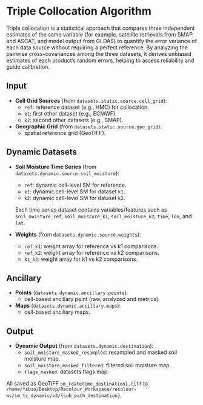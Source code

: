 # Triple Collocation Algorithm

Triple collocation is a statistical approach that compares three independent estimates of the same variable (for example, satellite retrievals from SMAP and ASCAT, and model output from GLDAS) to quantify the error variance of each data source without requiring a perfect reference. By analyzing the pairwise cross-covariances among the three datasets, it derives unbiased estimates of each product’s random errors, helping to assess reliability and guide calibration.

## Input

- **Cell Grid Sources** (from `datasets.static.source.cell_grid`):
  - `ref`: reference dataset (e.g., HMC) for collocation.
  - `k1`: first other dataset (e.g., ECMWF).
  - `k2`: second other datasets (e.g., SMAP).
- **Geographic Grid** (from `datasets.static.source.geo_grid`):
  - spatial reference grid (GeoTIFF).

## Dynamic Datasets

- **Soil Moisture Time Series** (from `datasets.dynamic.source.soil_moisture`):
  - `ref`: dynamic cell-level SM for reference.
  - `k1`: dynamic cell-level SM for dataset `k1`.
  - `k2`: dynamic cell-level SM for dataset `k2`.
  
  Each time series dataset contains variables/features such as `soil_moisture_ref`, `soil_moisture_k1`, `soil_moisture_k2`, `time`, `lon`, and `lat`.

- **Weights** (from `datasets.dynamic.source.weights`):
  - `ref_k1`: weight array for reference vs k1 comparisons.
  - `ref_k2`: weight array for reference vs k2 comparisons.
  - `k1_k2`: weight array for k1 vs k2 comparisons.

## Ancillary

- **Points** (`datasets.dynamic.ancillary.points`):
  - cell-based ancillary point (raw, analyzed and metrics).
- **Maps** (`datasets.dynamic.ancillary.maps`):
  - cell-based ancillary maps.

## Output

- **Dynamic Output** (from `datasets.dynamic.destination`):
  - `soil_moisture_masked_resampled`: resampled and masked soil moisture map.
  - `soil_moisture_masked_filtered`: filtered soil moisture map.
  - `flags_masked`: datasets flags map.

All saved as GeoTIFF `sm_{datetime_destination}.tiff` to `/home/fabio/Desktop/Recolour_Workspace/recolour-ws/sm_tc_dynamic/v3/{sub_path_destination}`.

